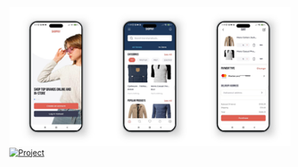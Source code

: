  ![Group 7](https://raw.githubusercontent.com/NikoAlyv/portfolio/refs/heads/main/assets/images/project2.png)
[![Project](https://img.shields.io/badge/Button-Click%20Here-blue)](https://www.linkedin.com/posts/nihadalyv_part1-typescript-firebase-activity-7231213230696665088-OvT3?utm_source=share&utm_medium=member_desktop&rcm=ACoAADh5oFwB6VTtU34mxIM9KNK1V5sTiT5bfrU)

